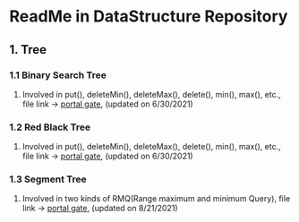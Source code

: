 # ReadMe in DataStructure Repository

## 1. Tree

### 1.1 Binary Search Tree

1. Involved in put(), deleteMin(), deleteMax(), delete(), min(), max(), etc., file link -> [portal gate](https://github.com/fengkeyleaf/DataStructure/blob/main/RedBlackTree/myLibraries/util/tree/BinarySearchTree.java), (updated on 6/30/2021)

### 1.2 Red Black Tree

1. Involved in put(), deleteMin(), deleteMax(), delete(), min(), max(), etc., file link -> [portal gate](https://github.com/fengkeyleaf/DataStructure/blob/main/RedBlackTree/myLibraries/util/tree/RedBlackTree.java), (updated on 6/30/2021)

### 1.3 Segment Tree

1. Involved in two kinds of RMQ(Range maximum and minimum Query), file link -> [portal gate](https://github.com/fengkeyleaf/DataStructure/blob/main/RedBlackTree/myLibraries/util/tree/RedBlackTree.java), (updated on 8/21/2021)
